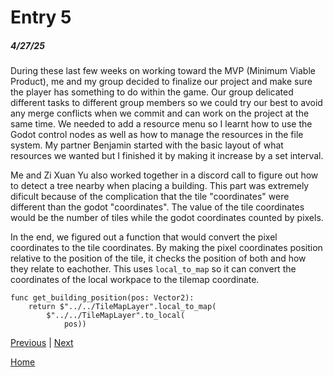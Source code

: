 # Entry 5
##### 4/27/25

During these last few weeks on working toward the MVP (Minimum Viable Product), me and my group decided to finalize our project and make sure the player has something to do within the game. Our group delicated different tasks to different group members so we could try our best to avoid any merge conflicts when we commit and can work on the project at the same time. We needed to add a resource menu so I learnt how to use the Godot control nodes as well as how to manage the resources in the file system. My partner Benjamin started with the basic layout of what resources we wanted but I finished it by making it increase by a set interval. 

Me and Zi Xuan Yu also worked together in a discord call to figure out how to detect a tree nearby when placing a building. This part was extremely dificult because of the complication that the tile "coordinates" were different than the godot "coordinates". The value of the tile coordinates would be the number of tiles while the godot coordinates counted by pixels. 

In the end, we figured out a function that would convert the pixel coordinates to the tile coordinates. By making the pixel coordinates position relative to the position of the tile, it checks the position of both and how they relate to eachother. This uses `local_to_map` so it can convert the coordinates of the local workpace to the tilemap coordinate. 

```
func get_building_position(pos: Vector2):
	return $"../../TileMapLayer".local_to_map(
		$"../../TileMapLayer".to_local(
			pos))
```
[Previous](entry04.md) | [Next](entry06.md)

[Home](../README.md)
